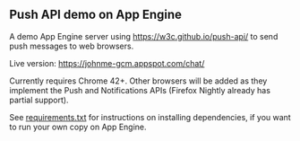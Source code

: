 ## Push API demo on App Engine

A demo App Engine server using https://w3c.github.io/push-api/ to send push
messages to web browsers.

Live version: https://johnme-gcm.appspot.com/chat/

Currently requires Chrome 42+. Other browsers will be added as they implement
the Push and Notifications APIs (Firefox Nightly already has partial support).

See [requirements.txt][1] for instructions on installing dependencies, if you
want to run your own copy on App Engine.

[1]: https://github.com/johnmellor/push-api-appengine-demo/blob/master/requirements.txt

